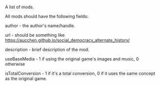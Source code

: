 A list of mods.

All mods should have the following fields:

author - the author's name/handle.

url - should be something like https://aucchen.github.io/social_democracy_alternate_history/

description - brief description of the mod.

useBaseMedia - 1 if using the original game's images and music, 0 otherwise

isTotalConversion - 1 if it's a total conversion, 0 if it uses the same concept as the original game.
